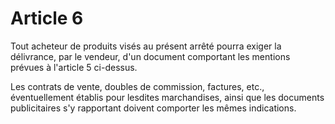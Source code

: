 # Article 6

Tout acheteur de produits visés au présent arrêté pourra exiger la délivrance, par le vendeur, d'un document comportant les mentions prévues à l'article 5 ci-dessus.

Les contrats de vente, doubles de commission, factures, etc., éventuellement établis pour lesdites marchandises, ainsi que les documents publicitaires s'y rapportant doivent comporter les mêmes indications.
